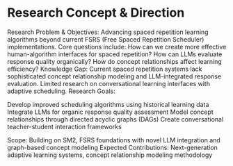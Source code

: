 # Research Concept & Direction

Research Problem & Objectives:
Advancing spaced repetition learning algorithms beyond current FSRS (Free Spaced Repetition Scheduler) implementations. Core questions include: How can we create more effective human-algorithm interfaces for spaced repetition? How can LLMs evaluate response quality organically? How do concept relationships affect learning efficiency?
Knowledge Gap:
Current spaced repetition systems lack sophisticated concept relationship modeling and LLM-integrated response evaluation. Limited research on conversational learning interfaces with adaptive scheduling.
Research Goals:

Develop improved scheduling algorithms using historical learning data
Integrate LLMs for organic response quality assessment
Model concept relationships through directed acyclic graphs (DAGs)
Create conversational teacher-student interaction frameworks

Scope: Building on SM2, FSRS foundations with novel LLM integration and graph-based concept modeling
Expected Contributions: Next-generation adaptive learning systems, concept relationship modeling methodology